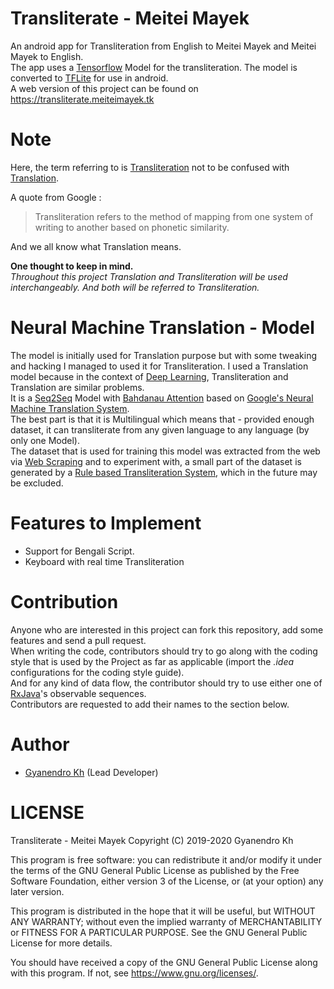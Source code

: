 # Transliterate - Meitei Mayek
An android app for Transliteration from English to Meitei Mayek and Meitei Mayek to English.   
The app uses a [Tensorflow](https://tensorflow.org) Model for the transliteration. The model is converted to [TFLite](https://www.tensorflow.org/lite) for use in android.   
A web version of this project can be found on https://transliterate.meiteimayek.tk

# Note
Here, the term referring to is [Transliteration](https://en.wikipedia.org/wiki/Transliteration) not to be confused with [Translation](https://en.wikipedia.org/wiki/Translation).

A quote from Google :
> Transliteration refers to the method of mapping from one system of writing to another based on phonetic similarity. 

And we all know what Translation means.   

**One thought to keep in mind.**   
*Throughout this project Translation and Transliteration will be used interchangeably. And both will be referred to Transliteration.*

# Neural Machine Translation - Model
The model is initially used for Translation purpose but with some tweaking and hacking I managed to used it for Transliteration. I used a Translation model because in the context of [Deep Learning](https://en.wikipedia.org/wiki/Deep_learning), Transliteration and Translation are similar problems.   
It is a [Seq2Seq](https://arxiv.org/abs/1703.01619) Model with [Bahdanau Attention](https://arxiv.org/pdf/1409.0473.pdf) based on [Google's Neural Machine Translation System](https://research.google/pubs/pub45610/).   
The best part is that it is Multilingual which means that - provided enough dataset, it can transliterate from any given language to any language (by only one Model).    
The dataset that is used for training this model was extracted from the web via [Web Scraping](https://en.wikipedia.org/wiki/Web_scraping) and to experiment with, a small part of the dataset is generated by a [Rule based Transliteration System](https://github.com/ProjectUNBI/IyekToEng), which in the future may be excluded.

# Features to Implement
- Support for Bengali Script.
- Keyboard with real time Transliteration

# Contribution
Anyone who are interested in this project can fork this repository, add some features and send a pull request.   
When writing the code, contributors should try to go along with the coding style that is used by the Project as far as applicable (import the *.idea* configurations for the coding style guide).   
And for any kind of data flow, the contributor should try to use either one of [RxJava](https://github.com/ReactiveX/RxJava)'s observable sequences.   
Contributors are requested to add their names to the section below.

# Author
- [Gyanendro Kh](https://gyanendrokh.github.io) (Lead Developer)

# LICENSE
Transliterate - Meitei Mayek  Copyright (C) 2019-2020  Gyanendro Kh

This program is free software: you can redistribute it and/or modify
it under the terms of the GNU General Public License as published by
the Free Software Foundation, either version 3 of the License, or
(at your option) any later version.

This program is distributed in the hope that it will be useful,
but WITHOUT ANY WARRANTY; without even the implied warranty of
MERCHANTABILITY or FITNESS FOR A PARTICULAR PURPOSE.  See the
GNU General Public License for more details.

You should have received a copy of the GNU General Public License
along with this program.  If not, see <https://www.gnu.org/licenses/>.
